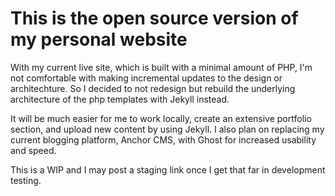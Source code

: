 # This is the open source version of my personal website

With my current live site, which is built with a minimal amount of PHP, I'm not comfortable with making incremental updates to the design or architechture. So I decided to not redesign but rebuild the underlying architecture of the php templates with Jekyll instead.

It will be much easier for me to work locally, create an extensive portfolio section, and upload new content by using Jekyll. I also plan on replacing my current blogging platform, Anchor CMS, with Ghost for increased usability and speed.

This is a WIP and I may post a staging link once I get that far in development testing.
